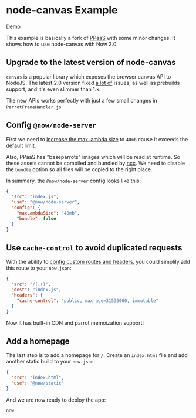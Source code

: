 # node-canvas Example

[Demo](https://ppaas.now.sh)

This example is basically a fork of [PPaaS](https://github.com/francoislg/PPaaS) with some minor changes. It shows how to use node-canvas with Now 2.0.

## Upgrade to the latest version of node-canvas
`canvas` is a popular library which exposes the browser canvas API to NodeJS. The latest 2.0 version fixed [a lot of](https://github.com/Automattic/node-canvas/blob/master/CHANGELOG.md) issues, as well as prebuilds support, and it's even slimmer than 1.x.

The new APIs works perfectly with just a few small changes in `ParrotFrameHandler.js`.

## Config `@now/node-server`
First we need to [increase the max lambda size](https://zeit.co/blog/customizable-lambda-sizes) to `40mb` cause it exceeds the default limit.

Also, PPaaS has "baseparrots" images which will be read at runtime. So these assets cannot be compiled and bundled by [ncc](https://github.com/zeit/ncc). We need to disable the `bundle` option so all files will be copied to the right place.

In summary, the `@now/node-server` config looks like this:

```json
{
  "src": "index.js",
  "use": "@now/node-server",
  "config": {
    "maxLambdaSize": "40mb",
    "bundle": false
  }
}
```

## Use `cache-control` to avoid duplicated requests
With the ability to [config custom routes and headers](https://zeit.co/docs/v2/deployments/configuration/#routes), you could simplily add this route to your `now.json`:

```json
{
  "src": "/(.+)",
  "dest": "index.js",
  "headers": {
    "cache-control": "public, max-age=31536000, immutable"
  }
}
```

Now it has built-in CDN and parrot memoization support!

## Add a homepage
The last step is to add a homepage for `/`. Create an `index.html` file and add another static build to your `now.json`:

```json
{
  "src": "index.html",
  "use": "@now/static"
}
```

And we are now ready to deploy the app:

```
now
```
